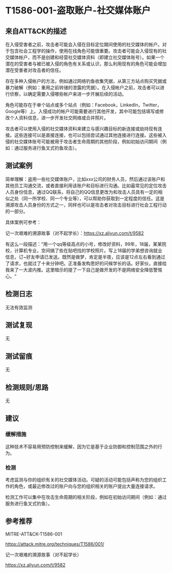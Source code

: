 # T1586-001-盗取账户-社交媒体账户

## 来自ATT&CK的描述

在入侵受害者之前，攻击者可能会入侵在目标定位期间使用的社交媒体的帐户。对于包含社会工程学的操作，使用在线角色可能很重要。攻击者可能会入侵现有的社交媒体帐户，而不是创建和经营社交媒体资料（即建立社交媒体账号）。如果一个潜在的受害者与被已被入侵的角色有关系或认识，那么利用现有的角色可能会增加潜在受害者对攻击者的信任。

存在多种入侵帐户的方法，例如通过网络钓鱼收集凭据，从第三方站点购买凭据或暴力破解（例如：重用之前转储的泄露的凭据）。在入侵帐户之前，攻击者可以进行侦察，以确定需要入侵哪些帐户来进一步开展后续的活动。

角色可能存在于单个站点或多个站点（例如：Facebook，LinkedIn，Twitter，Google等）上。入侵成功的帐户可能需要进行其他开发，其中可能包括填写或修改个人资料信息，进一步开发社交网络或合并照片。

攻击者可以使用入侵的社交媒体资料来建立与感兴趣目标的新连接或劫持现有连接。这些连接可以是直接连接，也可以包括尝试通过其他连接进行连接。这些被入侵的社交媒体账号可能被用于攻击者生命周期的其他阶段，例如初始访问期间（例如：通过服务进行鱼叉式钓鱼攻击）。

## 测试案例

简单理解：盗用一些社交媒体账户，比如xxx公司的财务人员，然后通过该账户和其他员工沟通交流，或者直接利用该账户和目标进行沟通。比如最常见的定位攻击人员身份信息，通过QQ联系，将自己的QQ信息更改为和攻击人员具有一定的相似之处（同一所学校、同一个专业等），可以帮助你获取到一定程度的信任。这是溯源攻击人员身份的方式之一，同样也可以是攻击者对攻击目标进行社会工程行动的一部分。

具体案例可参考：

记一次艰难的溯源故事（对不起学长）：<https://xz.aliyun.com/t/9582>

有这么一段描述：”用一个qq等级高点的小号，修改好资料，99年，18届，某某院校，计算机专业，空间搞了些在贴吧找的学校照片。写上18届的学弟想咨询就业信息，订~好友申请已发送。既然是做梦，肯定是半夜，应该是12点左右看到通过了请求，也就过了十来分钟吧。正准备发构思好的问候学长的话。好家伙，直接给我来了一大波内推。这里暗示的提了一下自己是做开发的不是网络安全降低警惕心。“

## 检测日志

无法有效监测

## 测试复现

无

## 测试留痕

无

## 检测规则/思路

无

## 建议

### 缓解措施

这种技术不容易用预防控制来缓解，因为它是基于企业防御和控制范围之外的行为。

### 检测

考虑监测与你的组织有关的社交媒体活动。可疑的活动可能包括声称为您的组织工作的角色，或最近修改过的账户向与您的组织相关的账户提出大量连接请求。

检测工作可以集中在攻击生命周期的相关阶段，例如在初始访问期间（例如：通过服务进行鱼叉式钓鱼）。

## 参考推荐

MITRE-ATT&CK-T1586-001

<https://attack.mitre.org/techniques/T1586/001/>

记一次艰难的溯源故事（对不起学长）

<https://xz.aliyun.com/t/9582>
